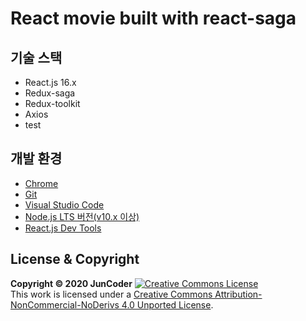# React movie built with react-saga

## 기술 스택

- React.js 16.x
- Redux-saga
- Redux-toolkit
- Axios
- test

## 개발 환경

- [Chrome](https://www.google.com/intl/ko/chrome/)
- [Git](https://git-scm.com/downloads)
- [Visual Studio Code](https://code.visualstudio.com/)
- [Node.js LTS 버전(v10.x 이상)](https://nodejs.org/ko/)
- [React.js Dev Tools](https://chrome.google.com/webstore/detail/react-developer-tools/fmkadmapgofadopljbjfkapdkoienihi)

## License & Copyright

**Copyright © 2020 JunCoder**
<a rel="license" href="http://creativecommons.org/licenses/by-nc-nd/4.0/"><img alt="Creative Commons License" style="border-width:0" src="https://i.creativecommons.org/l/by-nc-nd/4.0/88x31.png" /></a><br />This work is licensed under a <a rel="license" href="http://creativecommons.org/licenses/by-nc-nd/4.0/">Creative Commons Attribution-NonCommercial-NoDerivs 4.0 Unported License</a>.

